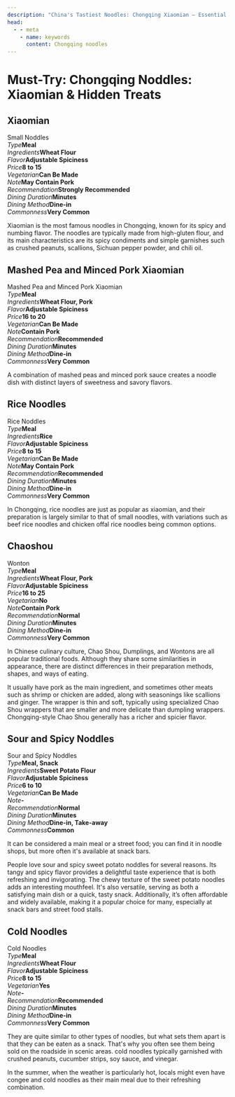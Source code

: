 ```yaml
---
description: "China's Tastiest Noodles: Chongqing Xiaomian – Essential Eats When Visiting Chongqing, Including Bowl Za Noodles, Laizi Chicken Noodles, Rice Noodles, Wontons, and Dumplings."
head:
  - - meta
    - name: keywords
      content: Chongqing noodles
---
```


# Must-Try: Chongqing Noddles: Xiaomian & Hidden Treats

## Xiaomian

<Chinese word="小面">
<template #pinyin>xiǎo miàn</template>
<template #ipa>/ʃəʊ miːn/</template>
Small Noddles
</Chinese>

<Description>
<div><i>Type</i><b>Meal</b></div>
<div><i>Ingredients</i><b>Wheat Flour</b></div>
<div><i>Flavor</i><b>Adjustable Spiciness</b></div>
<div><i>Price</i><b><CNY>8</CNY> to <CNY>15</CNY></b></div>
<div><i>Vegetarian</i><b>Can Be Made</b></div>
<div><i>Note</i><b>May Contain Pork</b></div>
<div><i>Recommendation</i><b>Strongly Recommended</b></div>
<div><i>Dining Duration</i><b>Minutes</b></div>
<div><i>Dining Method</i><b>Dine-in</b></div>
<div><i>Commonness</i><b>Very Common</b></div>
</Description>

Xiaomian is the most famous noodles in Chongqing, known for its spicy and numbing flavor. The noodles are typically made from high-gluten flour, and its main characteristics are its spicy condiments and simple garnishes such as crushed peanuts, scallions, Sichuan pepper powder, and chili oil.

<YouTube link="https://youtu.be/ZehhL5mXV4c?si=KvMraWn0R9m9woSD&t=80">
<template #cover><img src="../../assets/youtube/my-italian-family-tried-chongqing-noodles-for-the-first-time.jpg" alt="My Italian Family Tried Chongqing Noodles for the First Time" /></template>
<template #title>My Italian Family Tried Chongqing Noodles for the First Time</template>
<template #author>Luca&Rachele</template>
<template #description>My Italian family's first visit to the mountain city of Chongqing, marveling at its beauty! Chongqing noodles really suit Italian palates.</template>
</YouTube>

<YouTube link="https://youtu.be/PK8h0rr9c_U?si=WE6ddHRMAapWGgrc&t=24">
<template #cover><img src="../../assets/youtube/geihanguorenganmengle.jpg" alt="How do people in Chongqing wake up to a spicy broth?" /></template>
<template #title>How do people in Chongqing wake up to a spicy broth?</template>
<template #author>大一的吃货生活</template>
<template #description>Noodles with bone broth are perfect.</template>
</YouTube>

## Mashed Pea and Minced Pork Xiaomian

<Chinese word="碗杂小面">
<template #pinyin>wǎn zá xiǎo miàn</template>
<template #ipa>/ʃəʊ miːn/</template>
Mashed Pea and Minced Pork Xiaomian
</Chinese>

<Description>
<div><i>Type</i><b>Meal</b></div>
<div><i>Ingredients</i><b>Wheat Flour, Pork</b></div>
<div><i>Flavor</i><b>Adjustable Spiciness</b></div>
<div><i>Price</i><b><CNY>16</CNY> to <CNY>20</CNY></b></div>
<div><i>Vegetarian</i><b>Can Be Made</b></div>
<div><i>Note</i><b>Contain Pork</b></div>
<div><i>Recommendation</i><b>Recommended</b></div>
<div><i>Dining Duration</i><b>Minutes</b></div>
<div><i>Dining Method</i><b>Dine-in</b></div>
<div><i>Commonness</i><b>Very Common</b></div>
</Description>

A combination of mashed peas and minced pork sauce creates a noodle dish with distinct layers of sweetness and savory flavors.

<YouTube link="https://youtu.be/NX7Pjd92Hdo?si=s9VLFz8GuSKzzjOt&t=168">
<template #cover><img src="../../assets/youtube/i-found-heaven-in-chongqing.jpg" alt="I found heaven in Chongqing and I'M NEVER LEAVING!" /></template>
<template #title>I found heaven in Chongqing and I'M NEVER LEAVING!</template>
<template #author>Blondie in China</template>
<template #description>I'm taking on the challenge of seeing how much delicious food I can get for 50 RMB. Sitting on the curb next to the surreal 3D cityscape, eating Chongqing noodles, is truly a fantastic experience.</template>
</YouTube>

## Rice Noodles

<Chinese word="米线">
<template #pinyin>mǐ xiàn</template>
Rice Noddles
</Chinese>

<Description>
<div><i>Type</i><b>Meal</b></div>
<div><i>Ingredients</i><b>Rice</b></div>
<div><i>Flavor</i><b>Adjustable Spiciness</b></div>
<div><i>Price</i><b><CNY>8</CNY> to <CNY>15</CNY></b></div>
<div><i>Vegetarian</i><b>Can Be Made</b></div>
<div><i>Note</i><b>May Contain Pork</b></div>
<div><i>Recommendation</i><b>Recommended</b></div>
<div><i>Dining Duration</i><b>Minutes</b></div>
<div><i>Dining Method</i><b>Dine-in</b></div>
<div><i>Commonness</i><b>Very Common</b></div>
</Description>

In Chongqing, rice noodles are just as popular as xiaomian, and their preparation is largely similar to that of small noodles, with variations such as beef rice noodles and chicken offal rice noodles being common options.

<YouTube link="https://youtu.be/Hgq1LoAqMgg?si=P5VjeSEI-fVuQ-g_&t=616">
<template #cover><img src="../../assets/youtube/the-best-noodles-in-the-world.jpg" alt="The BEST Noodles in the WORLD!!" /></template>
<template #title>The BEST Noodles in the WORLD!!! Chinese FIRE NOODLE + </template>
<template #author>The Food Ranger</template>
<template #description>Street Food Tour of Chongqing - EXTREME!!!</template>
</YouTube>

## Chaoshou

<Chinese word="抄手">
<template #pinyin>chāo shǒu</template>
Wonton
</Chinese>

<Description>
<div><i>Type</i><b>Meal</b></div>
<div><i>Ingredients</i><b>Wheat Flour, Pork</b></div>
<div><i>Flavor</i><b>Adjustable Spiciness</b></div>
<div><i>Price</i><b><CNY>16</CNY> to <CNY>25</CNY></b></div>
<div><i>Vegetarian</i><b>No</b></div>
<div><i>Note</i><b>Contain Pork</b></div>
<div><i>Recommendation</i><b>Normal</b></div>
<div><i>Dining Duration</i><b>Minutes</b></div>
<div><i>Dining Method</i><b>Dine-in</b></div>
<div><i>Commonness</i><b>Very Common</b></div>
</Description>

In Chinese culinary culture, Chao Shou, Dumplings, and Wontons are all popular traditional foods. Although they share some similarities in appearance, there are distinct differences in their preparation methods, shapes, and ways of eating.

It usually have pork as the main ingredient, and sometimes other meats such as shrimp or chicken are added, along with seasonings like scallions and ginger. The wrapper is thin and soft, typically using specialized Chao Shou wrappers that are smaller and more delicate than dumpling wrappers. Chongqing-style Chao Shou generally has a richer and spicier flavor.

<YouTube link="https://youtu.be/vLV_43p_3qU?si=sI-jptDxGbSUyOgQ&t=1888">
<template #cover><img src="../../assets/youtube//exploring-ancient-town-in-chongqing.jpg" alt="Exploring Ancient Town in Chongqing, China" /></template>
<template #title>Exploring Ancient Town in Chongqing, China</template>
<template #author>Two Mad Explorers</template>
<template #description>We're exploring an ancient town on the outskirts of Chongqing and successfully found our way into a Chongqing restaurant where traditional noodles and chicken soup chaoshou made a lasting impression.</template>
</YouTube>

## Sour and Spicy Noddles

<Chinese word="酸辣粉">
<template #pinyin>suān là fěn</template>
Sour and Spicy Noddles
</Chinese>

<Description>
<div><i>Type</i><b>Meal, Snack</b></div>
<div><i>Ingredients</i><b>Sweet Potato Flour</b></div>
<div><i>Flavor</i><b>Adjustable Spiciness</b></div>
<div><i>Price</i><b><CNY>6</CNY> to <CNY>10</CNY></b></div>
<div><i>Vegetarian</i><b>Can Be Made</b></div>
<div><i>Note</i><b>-</b></div>
<div><i>Recommendation</i><b>Normal</b></div>
<div><i>Dining Duration</i><b>Minutes</b></div>
<div><i>Dining Method</i><b>Dine-in, Take-away</b></div>
<div><i>Commonness</i><b>Common</b></div>
</Description>

It can be considered a main meal or a street food; you can find it in noodle shops, but more often it's available at snack bars.

People love sour and spicy sweet potato noddles for several reasons. Its tangy and spicy flavor provides a delightful taste experience that is both refreshing and invigorating. The chewy texture of the sweet potato noodles adds an interesting mouthfeel. It's also versatile, serving as both a satisfying main dish or a quick, tasty snack. Additionally, it’s often affordable and widely available, making it a popular choice for many, especially at snack bars and street food stalls.

## Cold Noodles

<Chinese word="凉面">
<template #pinyin>liáng miàn</template>
Cold Noodles
</Chinese>

<Description>
<div><i>Type</i><b>Meal</b></div>
<div><i>Ingredients</i><b>Wheat Flour</b></div>
<div><i>Flavor</i><b>Adjustable Spiciness</b></div>
<div><i>Price</i><b><CNY>8</CNY> to <CNY>15</CNY></b></div>
<div><i>Vegetarian</i><b>Yes</b></div>
<div><i>Note</i><b>-</b></div>
<div><i>Recommendation</i><b>Recommended</b></div>
<div><i>Dining Duration</i><b>Minutes</b></div>
<div><i>Dining Method</i><b>Dine-in</b></div>
<div><i>Commonness</i><b>Very Common</b></div>
</Description>

They are quite similar to other types of noodles, but what sets them apart is that they can be eaten as a snack. That's why you often see them being sold on the roadside in scenic areas. cold noodles typically garnished with crushed peanuts, cucumber strips, soy sauce, and vinegar.

In the summer, when the weather is particularly hot, locals might even have congee and cold noodles as their main meal due to their refreshing combination.
